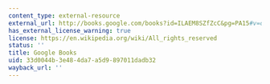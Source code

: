 ```yaml
---
content_type: external-resource
external_url: http://books.google.com/books?id=ILAEM8SZfZcC&pg=PA15#v=onepage
has_external_license_warning: true
license: https://en.wikipedia.org/wiki/All_rights_reserved
status: ''
title: Google Books
uid: 33d0044b-3e48-4da7-a5d9-897011dadb32
wayback_url: ''
---
```

